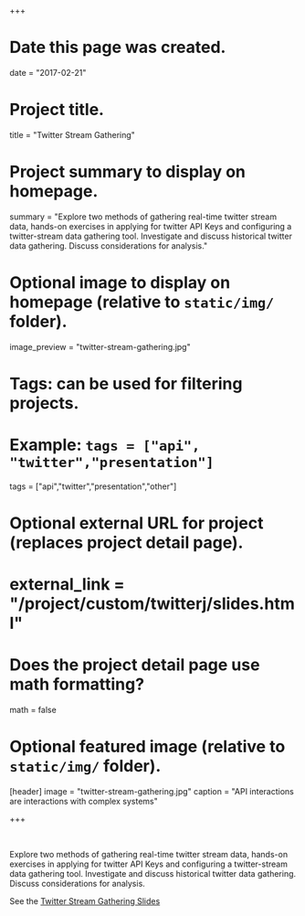 +++
# Date this page was created.
date = "2017-02-21"

# Project title.
title = "Twitter Stream Gathering"

# Project summary to display on homepage.
summary = "Explore two methods of gathering real-time twitter stream data, hands-on exercises in applying for twitter API Keys and configuring a twitter-stream data gathering tool.  Investigate and discuss historical twitter data gathering.  Discuss considerations for analysis."

# Optional image to display on homepage (relative to `static/img/` folder).
image_preview = "twitter-stream-gathering.jpg"

# Tags: can be used for filtering projects.
# Example: `tags = ["api", "twitter","presentation"]`
tags = ["api","twitter","presentation","other"]

# Optional external URL for project (replaces project detail page).
# external_link = "/project/custom/twitterj/slides.html"

# Does the project detail page use math formatting?
math = false

# Optional featured image (relative to `static/img/` folder).
[header]
image = "twitter-stream-gathering.jpg"
caption = "API interactions are interactions with complex systems"

+++

&nbsp;

Explore two methods of gathering real-time twitter stream data, hands-on exercises in applying for twitter API Keys and configuring a twitter-stream data gathering tool.  Investigate and discuss historical twitter data gathering.  Discuss considerations for analysis.

See the [Twitter Stream Gathering Slides](/project/custom/twitterj/slides.html)

